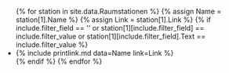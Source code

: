 <ul>
{% for station in site.data.Raumstationen %}
    {% assign Name = station[1].Name %}
    {% assign Link = station[1].Link %}
    {% if include.filter_field == '' or station[1][include.filter_field] == include.filter_value or station[1][include.filter_field].Text == include.filter_value %}
        <li>{% include printlink.md data=Name link=Link %}</li>
    {% endif %}
{% endfor %}
</ul>
